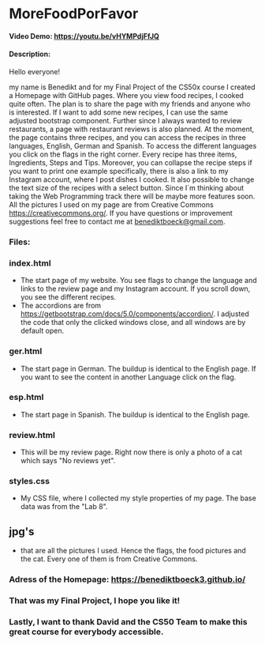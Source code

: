 # MoreFoodPorFavor
#### Video Demo: <https://youtu.be/vHYMPdjFfJQ>
#### Description:

Hello everyone!

my name is Benedikt and for my Final Project of the CS50x course I created a Homepage with GitHub pages. Where you view food recipes, I cooked
quite often. The plan is to share the page with my friends and anyone who is interested. If I want to add some new recipes, I can use the same
adjusted bootstrap component.
Further since I always wanted to review restaurants, a page with restaurant reviews is also planned.
At the moment, the page contains three recipes, and you can access the recipes in three languages, English, German and Spanish. To access the
different languages you click on the flags in the right corner. Every recipe has three items, Ingredients, Steps and Tips. Moreover, you can
collapse the recipe steps if you want to print one example specifically, there is also a link to my Instagram account,
where I post dishes I cooked. It also possible to change the text size of the recipes with a select button.
Since I´m thinking about taking the Web Programming track there will be maybe more features soon. All the pictures I used on
my page are from Creative Commons <https://creativecommons.org/>.
If you have questions or improvement suggestions feel free to contact me at benediktboeck@gmail.com.

### Files:
### index.html
- The start page of my website. You see flags to change the language and links to the review page and my Instagram account. If you scroll down, you see the different recipes.
- The accordions are from <https://getbootstrap.com/docs/5.0/components/accordion/>. I adjusted the code that only the clicked windows close, and all windows are by default open.

### ger.html
- The start page in German. The buildup is identical to the English page. If you want to see the content in another Language click on the flag.

### esp.html
- The start page in Spanish. The buildup is identical to the English page.

### review.html
- This will be my review page. Right now there is only a photo of a cat which says "No reviews yet".

### styles.css
- My CSS file, where I collected my style properties of my page. The base data was from the "Lab 8".

## jpg's
- that are all the pictures I used. Hence the flags, the food pictures and the cat. Every one of them is from Creative Commons.

### Adress of the Homepage: <https://benediktboeck3.github.io/>

### That was my Final Project, I hope you like it!
### Lastly, I want to thank David and the CS50 Team to make this great course for everybody accessible.